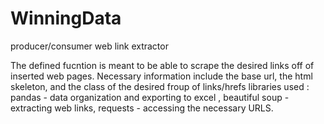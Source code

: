 # WinningData
producer/consumer web link extractor


The defined fucntion is meant to be able to scrape the desired links off of inserted web pages. Necessary information include the base url, the html skeleton, and the class of the desired froup of links/hrefs
 libraries used : pandas - data organization and exporting to excel , beautiful soup - extracting web links, requests - accessing the necessary URLS.
 
